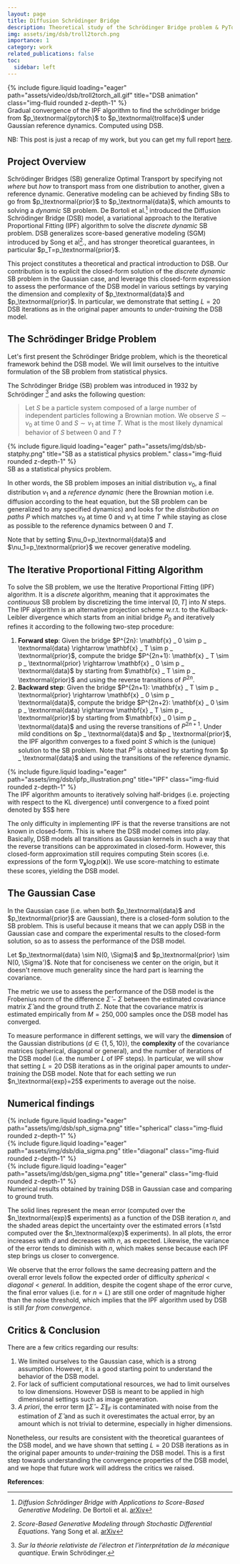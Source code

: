 ```yaml
---
layout: page
title: Diffusion Schrödinger Bridge
description: Theoretical study of the Schrödinger Bridge problem & PyTorch implementation of the Diffusion Schrödinger Bridge algorithm to study convergence properties in the Gaussian case.
img: assets/img/dsb/troll2torch.png
importance: 1
category: work
related_publications: false
toc:
  sidebar: left
---
```



<div class="row justify-content-center">
    <div class="col-sm-6 mt-3 mt-md-0">
        {% include figure.liquid loading="eager" path="assets/video/dsb/troll2torch_all.gif" title="DSB animation" class="img-fluid rounded z-depth-1" %}
    </div>
</div>
<div class="caption">
    Gradual convergence of the IPF algorithm to find the schrödinger bridge from $p_\textnormal{pytorch}$ to $p_\textnormal{trollface}$ under Gaussian reference dynamics. Computed using DSB.
</div>

NB: This post is just a recap of my work, but you can get my full report <a href="https://github.com/gaetanX21/dsb-gaussian/blob/main/report/report.pdf">here</a>.

## Project Overview

Schrödinger Bridges (SB) generalize Optimal Transport by specifying not *where* but *how* to transport mass from one distribution to another, given a reference dynamic. Generative modeling can be achieved by finding SBs to go from $p_\textnormal{prior}$ to $p_\textnormal{data}$, which amounts to solving a *dynamic* SB problem. De Bortoli et al.[^dsb] introduced the Diffusion Schrödinger Bridge (DSB) model, a variational approach to the Iterative Proportional Fitting (IPF) algorithm to solve the *discrete dynamic* SB problem. DSB generalizes score-based generative modeling (SGM) introduced by Song et al[^sde]., and has stronger theoretical guarantees, in particular $p_T=p_\textnormal{prior}$.

This project constitutes a theoretical and practical introduction to DSB. Our contribution is to explicit the closed-form solution of the *discrete dynamic* SB problem in the Gaussian case, and leverage this closed-form expression to assess the performance of the DSB model in various settings by varying the dimension and complexity of $p_\textnormal{data}$ and $p_\textnormal{prior}$. In particular, we demonstrate that setting $L=20$ DSB iterations as in the original paper amounts to *under-training* the DSB model.


## The Schrödinger Bridge Problem

Let's first present the Schrödinger Bridge problem, which is the theoretical framework behind the DSB model. We will limit ourselves to the intuitive formulation of the SB problem from statistical physics.

The Schrödinger Bridge (SB) problem was introduced in 1932 by Schrödinger [^schrodinger] and asks the following question:
> Let $S$ be a particle system composed of a large number of independent particles following a Brownian motion. We observe $S\sim \nu_0$ at time $0$ and $S\sim \nu_1$ at time $T$. What is the most likely dynamical behavior of $S$ between $0$ and $T$ ?

<div class="row justify-content-center">
    <div class="col-sm-6 mt-3 mt-md-0">
        {% include figure.liquid loading="eager" path="assets/img/dsb/sb-statphy.png" title="SB as a statistical physics problem." class="img-fluid rounded z-depth-1" %}
    </div>
</div>
<div class="caption">
    SB as a statistical physics problem.
</div>

In other words, the SB problem imposes an initial distribution $\nu_0$, a final distribution $\nu_1$ and a *reference dynamic* (here the Brownian motion i.e. diffusion according to the heat equation, but the SB problem can be generalized to any specified dynamics) and looks for the *distribution on paths* $P$ which matches $\nu_0$ at time $0$ and $\nu_1$ at time $T$ while staying as close as possible to the reference dynamics between $0$ and $T$.

Note that by setting $\nu_0=p_\textnormal{data}$ and $\nu_1=p_\textnormal{prior}$ we recover generative modeling.


## The Iterative Proportional Fitting Algorithm
To solve the SB problem, we use the Iterative Proportional Fitting (IPF) algorithm. It is a *discrete* algorithm, meaning that it approximates the *continuous* SB problem by discretizing the time interval $[0,T]$ into $N$ steps. The IPF algorithm is an alternative projection scheme w.r.t. to the Kullback-Leibler divergence which starts from an initial bridge $P_0$ and iteratively refines it according to the following two-step procedure:
1. **Forward step**: Given the bridge $P^{2n}: \mathbf{x} _ 0 \sim p _ \textnormal{data} \rightarrow \mathbf{x} _ T \sim p _ \textnormal{prior}$, compute the bridge $P^{2n+1}: \mathbf{x} _ T \sim p _ \textnormal{prior} \rightarrow \mathbf{x} _ 0 \sim p _ \textnormal{data}$ by starting from $\mathbf{x} _ T \sim p _ \textnormal{prior}$ and using the reverse transitions of $P^{2n}$.
2. **Backward step**: Given the bridge $P^{2n+1}: \mathbf{x} _ T \sim p _ \textnormal{prior} \rightarrow \mathbf{x} _ 0 \sim p _ \textnormal{data}$, compute the bridge $P^{2n+2}: \mathbf{x} _ 0 \sim p _ \textnormal{data} \rightarrow \mathbf{x} _ T \sim p _ \textnormal{prior}$ by starting from $\mathbf{x} _ 0 \sim p _ \textnormal{data}$ and using the reverse transitions of $P^{2n+1}$.
Under mild conditions on $p _ \textnormal{data}$ and $p _ \textnormal{prior}$, the IPF algorithm converges to a fixed point $S$ which is the (unique) solution to the SB problem.
Note that $P^0$ is obtained by starting from $p _ \textnormal{data}$ and using the transitions of the reference dynamic.

<div class="row justify-content-center">
    <div class="col-sm-6 mt-3 mt-md-0">
        {% include figure.liquid loading="eager" path="assets/img/dsb/ipfp_illustration.png" title="IPF" class="img-fluid rounded z-depth-1" %}
    </div>
</div>
<div class="caption">
    The IPF algorithm amounts to iteratively solving half-bridges (i.e. projecting with respect to the KL divergence) until convergence to a fixed point denoted by $S$ here
</div>

The only difficulty in implementing IPF is that the reverse transitions are not known in closed-form. This is where the DSB model comes into play. Basically, DSB models all transitions as Gaussian kernels in such a way that the reverse transitions can be approximated in closed-form. However, this closed-form approximation still requires computing Stein scores (i.e. expressions of the form $\nabla _ \mathbf{x} \log p(\mathbf{x})$). We use score-matching to estimate these scores, yielding the DSB model.


## The Gaussian Case

In the Gaussian case (i.e. when both $p_\textnormal{data}$ and $p_\textnormal{prior}$ are Gaussian), there is a closed-form solution to the SB problem. This is useful because it means that we can apply DSB in the Gaussian case and compare the experimental results to the closed-form solution, so as to assess the performance of the DSB model.

Let $p_\textnormal{data} \sim N(0, \Sigma)$ and $p_\textnormal{prior} \sim N(0, \Sigma')$. Note that for conciseness we center on the origin, but it doesn't remove much generality since the hard part is learning the covariance.

The metric we use to assess the performance of the DSB model is the Frobenius norm of the difference $\hat{\Sigma} - \Sigma$ between the estimated covariance matrix $\hat{\Sigma}$ and the ground truth $\Sigma$. Note that the covariance matrix is estimated empirically from $M=250,000$ samples once the DSB model has converged.

To measure performance in different settings, we will vary the **dimension** of the Gaussian distributions ($d\in \lbrace 1,5, 10 \rbrace$), the **complexity** of the covariance matrices (spherical, diagonal or general), and the number of iterations of the DSB model (i.e. the number $L$ of IPF steps). In particular, we will show that setting $L=20$ DSB iterations as in the original paper amounts to *under-training* the DSB model. Note that for each setting we run $n_\textnormal{exp}=25$ experiments to average out the noise.

## Numerical findings

<div class="row">
    <div class="col-sm mt-3 mt-md-0">
        {% include figure.liquid loading="eager" path="assets/img/dsb/sph_sigma.png" title="spherical" class="img-fluid rounded z-depth-1" %}
    </div>
    <div class="col-sm mt-3 mt-md-0">
        {% include figure.liquid loading="eager" path="assets/img/dsb/dia_sigma.png" title="diagonal" class="img-fluid rounded z-depth-1" %}
    </div>
    <div class="col-sm mt-3 mt-md-0">
        {% include figure.liquid loading="eager" path="assets/img/dsb/gen_sigma.png" title="general" class="img-fluid rounded z-depth-1" %}
    </div>
</div>
<div class="caption">
    Numerical results obtained by training DSB in Gaussian case and comparing to ground truth.
</div>

The solid lines represent the mean error (computed over the $n_\textnormal{exp}$ experiments) as a function of the DSB iteration $n$, and the shaded areas depict the uncertainty over the estimated errors ($\pm1$std computed over the $n_\textnormal{exp}$ experiments). In all plots, the error increases with $d$ and decreases with $n$, as expected. Likewise, the variance of the error tends to diminish with $n$, which makes sense because each IPF step brings us closer to convergence.

We observe that the error follows the same decreasing pattern and the overall error levels follow the expected order of difficulty $spherical < diagonal < general$. In addition, despite the cogent shape of the error curve, the final error values (i.e. for $n=L$) are still one order of magnitude higher than the noise threshold, which implies that the IPF algorithm used by DSB is still *far from convergence*.

## Critics & Conclusion

There are a few critics regarding our results:
1. We limited ourselves to the Gaussian case, which is a strong assumption. However, it is a good starting point to understand the behavior of the DSB model.
2. For lack of sufficient computational resources, we had to limit ourselves to low dimensions. However DSB is meant to be applied in high dimensional settings such as image generation.
3. *A priori*, the error term $\| \hat{\Sigma}-\Sigma \|_F$ is contaminated with noise from the estimation of $\hat{\Sigma}$ and as such it overestimates the actual error, by an amount which is not trivial to determine, especially in higher dimensions.

Nonetheless, our results are consistent with the theoretical guarantees of the DSB model, and we have shown that setting $L=20$ DSB iterations as in the original paper amounts to *under-training* the DSB model. This is a first step towards understanding the convergence properties of the DSB model, and we hope that future work will address the critics we raised.


**References**:

[^dsb]: *Diffusion Schrödinger Bridge with Applications to Score-Based Generative Modeling*. De Bortoli et al. [arXiv](https://arxiv.org/abs/2106.01357)
[^sde]: *Score-Based Generative Modeling through Stochastic Differential Equations*. Yang Song et al. [arXiv](https://arxiv.org/abs/2011.13456)
[^schrodinger]: *Sur la théorie relativiste de l’électron et l’interprétation de la mécanique quantique*. Erwin Schrödinger.